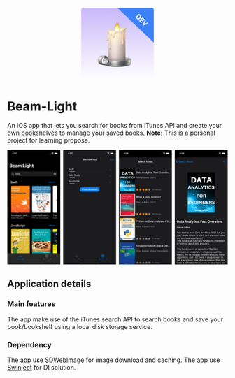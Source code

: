 <p align="center">
  <img src="https://github.com/Gerry915/Beam-Light/blob/f09e6c8ddf298e066eb67720f840314dc530012a/Beam%20Light/Support%20Files/Assets.xcassets/AppIcon.appiconset/appstore1024.png" width="33%" style="border-radius: 5px;">
</p>

Beam-Light
==================
An iOS app that lets you search for books from iTunes API and create your own bookshelves to manage your saved books.
<b>Note:</b> This is a personal project for learning propose.

![Screenshots](Screenshots/screens.png)

## Application details

### Main features
The app make use of the iTunes search API to search books and save your book/bookshelf using a local disk storage service.

### Dependency
The app use [SDWebImage](https://github.com/SDWebImage/SDWebImage) for image download and caching.
The app use [Swinject](https://github.com/Swinject/Swinject) for DI solution.

